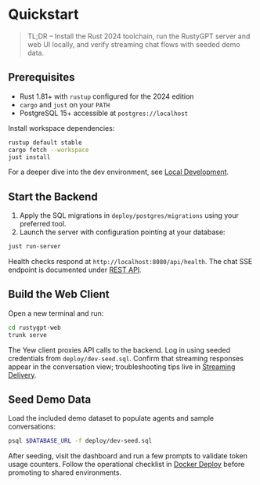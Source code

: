 # Quickstart

> TL;DR – Install the Rust 2024 toolchain, run the RustyGPT server and web UI locally, and verify streaming chat flows with seeded demo data.

## Prerequisites

- Rust 1.81+ with `rustup` configured for the 2024 edition
- `cargo` and `just` on your `PATH`
- PostgreSQL 15+ accessible at `postgres://localhost`

Install workspace dependencies:

```bash
rustup default stable
cargo fetch --workspace
just install
```

For a deeper dive into the dev environment, see [Local Development](local-dev.md).

## Start the Backend

1. Apply the SQL migrations in `deploy/postgres/migrations` using your preferred tool.
2. Launch the server with configuration pointing at your database:

```bash
just run-server
```

Health checks respond at `http://localhost:8080/api/health`. The chat SSE endpoint is documented under [REST API](../reference/api.md).

## Build the Web Client

Open a new terminal and run:

```bash
cd rustygpt-web
trunk serve
```

The Yew client proxies API calls to the backend. Log in using seeded credentials from `deploy/dev-seed.sql`. Confirm that streaming responses appear in the conversation view; troubleshooting tips live in [Streaming Delivery](../architecture/streaming.md).

## Seed Demo Data

Load the included demo dataset to populate agents and sample conversations:

```bash
psql $DATABASE_URL -f deploy/dev-seed.sql
```

After seeding, visit the dashboard and run a few prompts to validate token usage counters. Follow the operational checklist in [Docker Deploy](../howto/docker-deploy.md) before promoting to shared environments.

